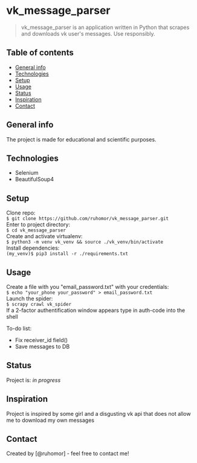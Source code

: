 # vk_message_parser
> vk_message_parser is an application written in Python that scrapes and downloads vk user's messages. Use responsibly.

## Table of contents
* [General info](#general-info)
* [Technologies](#technologies)
* [Setup](#setup)
* [Usage](#Usage)
* [Status](#status)
* [Inspiration](#inspiration)
* [Contact](#contact)

## General info
The project is made for educational and scientific purposes.

## Technologies
* Selenium
* BeautifulSoup4

## Setup
Clone repo:\
`$ git clone https://github.com/ruhomor/vk_message_parser.git`\
Enter to project directory:\
`$ cd vk_message_parser`\
Create and activate virtualenv:\
`$ python3 -m venv vk_venv && source ./vk_venv/bin/activate`\
Install dependencies:\
`(my_venv)$ pip3 install -r ./requirements.txt`

## Usage
Create a file with you "email_password.txt" with your credentials:\
`$ echo "your_phone your_password" > email_password.txt`\
Launch the spider:\
`$ scrapy crawl vk_spider`\
If a 2-factor authentification window appears type in auth-code into the shell

To-do list:
* Fix receiver_id field()
* Save messages to DB

## Status
Project is: _in progress_

## Inspiration
Project is inspired by some girl and a disgusting vk api that does not allow me to download my own messages

## Contact
Created by [@ruhomor] - feel free to contact me!
